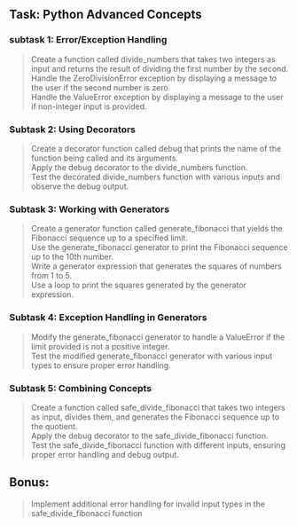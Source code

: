 ## Task: Python Advanced Concepts
### subtask 1: Error/Exception Handling
>Create a function called divide_numbers that takes two integers as input and returns the result of dividing the first number by the second. <br>
>Handle the ZeroDivisionError exception by displaying a message to the user if the second number is zero. <br>
>Handle the ValueError exception by displaying a message to the user if non-integer input is provided. <br>
### Subtask 2: Using Decorators
>Create a decorator function called debug that prints the name of the function being called and its arguments. <br>
>Apply the debug decorator to the divide_numbers function. <br>
>Test the decorated divide_numbers function with various inputs and observe the debug output. <br>
### Subtask 3: Working with Generators
>Create a generator function called generate_fibonacci that yields the Fibonacci sequence up to a specified limit. <br>
>Use the generate_fibonacci generator to print the Fibonacci sequence up to the 10th number. <br>
>Write a generator expression that generates the squares of numbers from 1 to 5. <br>
>Use a loop to print the squares generated by the generator expression. <br>
### Subtask 4: Exception Handling in Generators
>Modify the generate_fibonacci generator to handle a ValueError if the limit provided is not a positive integer. <br>
>Test the modified generate_fibonacci generator with various input types to ensure proper error handling. <br>
### Subtask 5: Combining Concepts
>Create a function called safe_divide_fibonacci that takes two integers as input, divides them, and generates the Fibonacci sequence up to the quotient. <br>
>Apply the debug decorator to the safe_divide_fibonacci function. <br>
>Test the safe_divide_fibonacci function with different inputs, ensuring proper error handling and debug output. <br>
## Bonus:
>Implement additional error handling for invalid input types in the safe_divide_fibonacci function <br>
